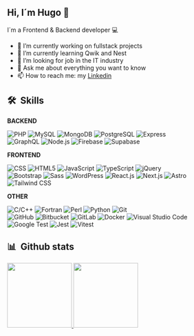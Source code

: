 ## Hi, I´m Hugo 👋
I´m a Frontend & Backend developer 💻

- 🔭 I’m currently working on fullstack projects
- 🌱 I’m currently learning Qwik and Nest
- 👯 I’m looking for job in the IT industry
- 💬 Ask me about everything you want to know
- 📫 How to reach me: my [Linkedin](https://www.linkedin.com/in/hballesteros/)

## 🛠 &nbsp;Skills 

**BACKEND**

![PHP](https://img.shields.io/badge/-Php-333333?style=flat&logo=php)
![MySQL](https://img.shields.io/badge/-MySQL-333333?style=flat&logo=mysql)
![MongoDB](https://img.shields.io/badge/-MongoDB-333333?style=flat&logo=mongodb)
![PostgreSQL](https://img.shields.io/badge/-PostgreSQL-333333?style=flat&logo=postgresql)
![Express](https://img.shields.io/badge/-Express-333333?style=flat&logo=express)
<br/>
![GraphQL](https://img.shields.io/badge/-GraphQL-333333?style=flat&logo=graphql)
![Node.js](https://img.shields.io/badge/-Node.js-333333?style=flat&logo=node.js)
![Firebase](https://img.shields.io/badge/-Firebase-333333?style=flat&logo=firebase)
![Supabase](https://img.shields.io/badge/-Supabase-333333?style=flat&logo=supabase)

**FRONTEND**

![CSS](https://img.shields.io/badge/-CSS-333333?style=flat&logo=CSS3&logoColor=1572B6)
![HTML5](https://img.shields.io/badge/-HTML5-333333?style=flat&logo=HTML5)
![JavaScript](https://img.shields.io/badge/-JavaScript-333333?style=flat&logo=javascript)
![TypeScript](https://img.shields.io/badge/-TypeScript-333333?style=flat&logo=typescript)
![jQuery](https://img.shields.io/badge/-jQuery-333333?style=flat&logo=jquery)
<br/>
![Bootstrap](https://img.shields.io/badge/-Bootstrap-333333?style=flat&logo=bootstrap)
![Sass](https://img.shields.io/badge/-Sass-333333?style=flat&logo=sass)
![WordPress](https://img.shields.io/badge/-WordPress-333333?style=flat&logo=wordpress)
![React.js](https://img.shields.io/badge/-React.js-333333?style=flat&logo=react)
![Next.js](https://img.shields.io/badge/-Next.js-333333?style=flat&logo=next.js)
![Astro](https://img.shields.io/badge/-Astro-333333?style=flat&logo=astro)
<br/>
![Tailwind CSS](https://img.shields.io/badge/-Tailwind%20CSS-333333?style=flat&logo=tailwindcss)

**OTHER**

![C/C++](https://img.shields.io/badge/-C/C++-333333?style=flat&logo=c)
![Fortran](https://img.shields.io/badge/-Fortran-333333?style=flat&logo=fortran)
![Perl](https://img.shields.io/badge/-Perl-333333?style=flat&logo=perl)
![Python](https://img.shields.io/badge/-Python-333333?style=flat&logo=python)
![Git](https://img.shields.io/badge/-Git-333333?style=flat&logo=git)
<br/>
![GitHub](https://img.shields.io/badge/-GitHub-333333?style=flat&logo=github)
![Bitbucket](https://img.shields.io/badge/-Bitbucket-333333?style=flat&logo=bitbucket)
![GitLab](https://img.shields.io/badge/-GitLab-333333?style=flat&logo=gitLab)
![Docker](https://img.shields.io/badge/-Docker-333333?style=flat&logo=docker)
![Visual Studio Code](https://img.shields.io/badge/-Visual%20Studio%20Code-333333?style=flat&logo=visual-studio-code&logoColor=007ACC)
<br/>
![Google Test](https://img.shields.io/badge/-Google%20Test-333333?style=flat&logo=google)
![Jest](https://img.shields.io/badge/-Jest-333333?style=flat&logo=jest)
![Vitest](https://img.shields.io/badge/-Vitest-333333?style=flat&logo=vitest)

## 📊 &nbsp;Github stats 

<a href="https://github.com/noel-lopez">
  <img height="150em" src="https://github-readme-stats.vercel.app/api?username=hballesteros&theme=buefy&show_icons=true" />
  <img height="150em" src="https://github-readme-stats.vercel.app/api/top-langs/?username=hballesteros&theme=buefy&layout=compact" />
</a>

<br/>
